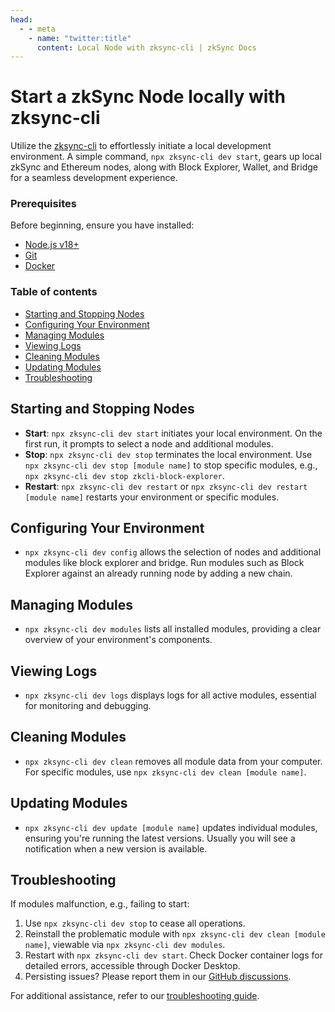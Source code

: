 ```yaml
---
head:
  - - meta
    - name: "twitter:title"
      content: Local Node with zksync-cli | zkSync Docs
---
```


# Start a zkSync Node locally with zksync-cli

Utilize the [zksync-cli](../../zksync-cli/getting-started.md) to effortlessly initiate a local development environment. A simple command, `npx zksync-cli dev start`, gears up local zkSync and Ethereum nodes, along with Block Explorer, Wallet, and Bridge for a seamless development experience.

### Prerequisites

Before beginning, ensure you have installed:

- [Node.js v18+](https://nodejs.org/en)
- [Git](https://git-scm.com/downloads)
- [Docker](https://www.docker.com/get-started/)

### Table of contents

- [Starting and Stopping Nodes](#starting-and-stopping-nodes)
- [Configuring Your Environment](#configuring-your-environment)
- [Managing Modules](#managing-modules)
- [Viewing Logs](#viewing-logs)
- [Cleaning Modules](#cleaning-modules)
- [Updating Modules](#updating-modules)
- [Troubleshooting](#troubleshooting)

## Starting and Stopping Nodes

- **Start**: `npx zksync-cli dev start` initiates your local environment. On the first run, it prompts to select a node and additional modules.
- **Stop**: `npx zksync-cli dev stop` terminates the local environment. Use `npx zksync-cli dev stop [module name]` to stop specific modules, e.g., `npx zksync-cli dev stop zkcli-block-explorer`.
- **Restart**: `npx zksync-cli dev restart` or `npx zksync-cli dev restart [module name]` restarts your environment or specific modules.

## Configuring Your Environment

- `npx zksync-cli dev config` allows the selection of nodes and additional modules like block explorer and bridge. Run modules such as Block Explorer against an already running node by adding a new chain.

## Managing Modules

- `npx zksync-cli dev modules` lists all installed modules, providing a clear overview of your environment's components.

## Viewing Logs

- `npx zksync-cli dev logs` displays logs for all active modules, essential for monitoring and debugging.

## Cleaning Modules

- `npx zksync-cli dev clean` removes all module data from your computer. For specific modules, use `npx zksync-cli dev clean [module name]`.

## Updating Modules

- `npx zksync-cli dev update [module name]` updates individual modules, ensuring you're running the latest versions. Usually you will see a notification when a new version is available.

## Troubleshooting

If modules malfunction, e.g., failing to start:

1. Use `npx zksync-cli dev stop` to cease all operations.
2. Reinstall the problematic module with `npx zksync-cli dev clean [module name]`, viewable via `npx zksync-cli dev modules`.
3. Restart with `npx zksync-cli dev start`. Check Docker container logs for detailed errors, accessible through Docker Desktop.
4. Persisting issues? Please report them in our [GitHub discussions](https://github.com/zkSync-Community-Hub/zksync-developers/discussions/new?category=general&title=[zksync-cli]%20<Title>).

For additional assistance, refer to our [troubleshooting guide](../../zksync-cli/troubleshooting.md).
